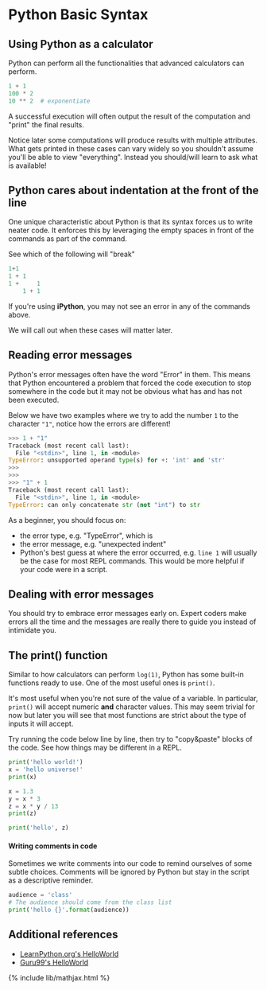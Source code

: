 # Python Basic Syntax

## Using Python as a calculator
Python can perform all the functionalities that advanced calculators
can perform.

```python
1 + 1
100 * 2
10 ** 2  # exponentiate
```

A successful execution will often output the result of the computation
and "print" the final results.

Notice later some computations will
produce results with multiple attributes. What gets printed in these cases
can vary widely so you shouldn't assume you'll be able to view "everything".
Instead you should/will learn to ask what is available!


## Python cares about indentation at the front of the line
One unique characteristic about Python is that its syntax forces us to
write neater code. It enforces this by leveraging the empty spaces
in front of the commands as part of the command.

See which of the following will "break"
```python
1+1
1 + 1
1 +     1
    1 + 1
```

If you're using **iPython**, you may not see an error in any of the commands
above.

We will call out when these cases will matter later.

## Reading error messages
Python's error messages often have the word "Error" in them.
This means that Python encountered a problem that forced the code execution
to stop somewhere in the code but it may not be obvious what has and has
not been executed.

Below we have two examples where we try to add the number `1` to the
character `"1"`, notice how the errors are different!

```python
>>> 1 + "1"
Traceback (most recent call last):
  File "<stdin>", line 1, in <module>
TypeError: unsupported operand type(s) for +: 'int' and 'str'
>>> 
>>> 
>>> "1" + 1
Traceback (most recent call last):
  File "<stdin>", line 1, in <module>
TypeError: can only concatenate str (not "int") to str
```

As a beginner, you should focus on:
- the error type, e.g. "TypeError", which is 
- the error message, e.g. "unexpected indent"
- Python's best guess at where the error occurred, e.g. `line 1` will
  usually be the case for most REPL commands. This would be more helpful
  if your code were in a script.

## Dealing with error messages
You should try to embrace error messages early on. Expert
coders make errors all the time and the messages are really there
to guide you instead of intimidate you.

## The print() function
Similar to how calculators can perform `log(1)`, Python has some built-in
functions ready to use. One of the most useful ones is `print()`.

It's most useful when you're not sure of the value of a variable.
In particular, `print()` will accept numeric **and** character values.
This may seem trivial for now but later you will see that most
functions are strict about the type of inputs it will accept. 

Try running the code below line by line, then try to "copy&paste" blocks
of the code. See how things may be different in a REPL.

```python
print('hello world!')
x = 'hello universe!'
print(x)

x = 1.3
y = x * 3
z = x * y / 13
print(z)

print('hello', z)
```

#### Writing comments in code
Sometimes we write comments into our code to remind ourselves of some subtle
choices. Comments will be ignored by Python but stay in the script as a
descriptive reminder.

```python
audience = 'class'
# The audience should come from the class list
print('hello {}'.format(audience))
```


## Additional references
- [LearnPython.org's HelloWorld](https://www.learnpython.org/en/Hello%2C_World%21)
- [Guru99's HelloWorld](https://www.guru99.com/creating-your-first-python-program.html)


{% include lib/mathjax.html %}
